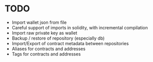 # TODO

* Import wallet json from file
* Careful support of imports in solidity, with incremental compilation
* Import raw private key as wallet
* Backup / restore of repository (especially db)
* Import/Export of contract metadata between repositories
* Aliases for contracts and addresses
* Tags for contracts and addresses

